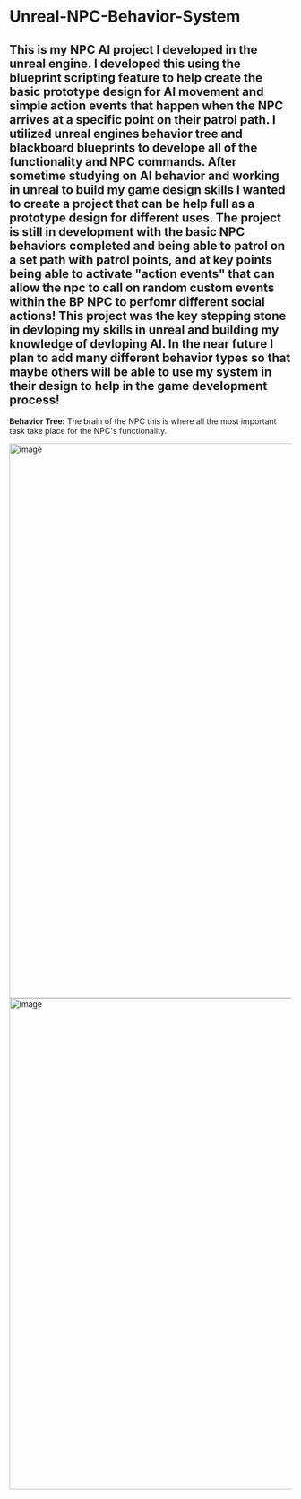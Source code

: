 # Unreal-NPC-Behavior-System
This is my NPC AI project I developed in the unreal engine. I developed this using the blueprint scripting feature to help create the basic prototype design for AI movement and simple action events that happen when the NPC arrives at a specific point on their patrol path. I utilized unreal engines behavior tree and blackboard blueprints to develope all of the functionality and NPC commands. After sometime studying on AI behavior and working in unreal to build my game design skills I wanted to create a project that can be help full as a prototype design for different uses. The project is **still in development** with the basic NPC behaviors completed and being able to patrol on a set path with patrol points, and at key points being able to activate "action events" that can allow the npc to call on random custom events within the BP NPC to perfomr different social actions! This project was the key stepping stone in devloping my skills in unreal and building my knowledge of devloping AI. In the near future I plan to add many different behavior types so that maybe others will be able to use my system in their design to help in the game development process!
-----------------------------------------------------------------------------------------------------------------


**Behavior Tree:**
The brain of the NPC this is where all the most important task take place for the NPC's functionality.

<img width="1600" height="990" alt="image" src="https://github.com/user-attachments/assets/e6bc2f34-429b-44b7-8a95-66fc33eef2ba" />
<img width="1919" height="877" alt="image" src="https://github.com/user-attachments/assets/f46f5ca2-953b-4021-aaf2-4f6a29129a9f" />

